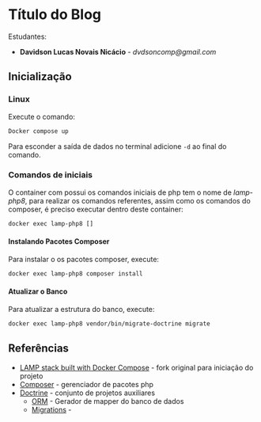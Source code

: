 # Título do Blog

Estudantes:

- __Davidson Lucas Novais Nicácio__ - _dvdsoncomp@gmail.com_

## Inicialização

### Linux

Execute  o comando:

```bash
Docker compose up
```



Para esconder a saída de dados no terminal adicione `-d` ao final do comando.

### Comandos de iniciais

O container com possui os comandos iniciais de php tem o nome de *lamp-php8*, para realizar os comandos referentes, assim como os comandos do composer,  é preciso executar dentro deste container:

```bash
docker exec lamp-php8 []
```



#### Instalando Pacotes Composer

Para instalar o os pacotes composer, execute:

```bash 
docker exec lamp-php8 composer install
```



#### Atualizar o Banco

Para atualizar a estrutura do banco, execute:

```bash
docker exec lamp-php8 vendor/bin/migrate-doctrine migrate
```



## Referências

- [LAMP stack built with Docker Compose](https://github.com/sprintcube/docker-compose-lamp) - fork original para iniciação do projeto
- [Composer](https://getcomposer.org/) - gerenciador de pacotes php
- [Doctrine](https://www.doctrine-project.org/projects.html) - conjunto de projetos auxiliares
  - [ORM](https://doctrine-project.org/projects/orm.html) - Gerador de mapper do banco de dados
  - [Migrations](https://www.doctrine-project.org/projects/migrations.html) - 

